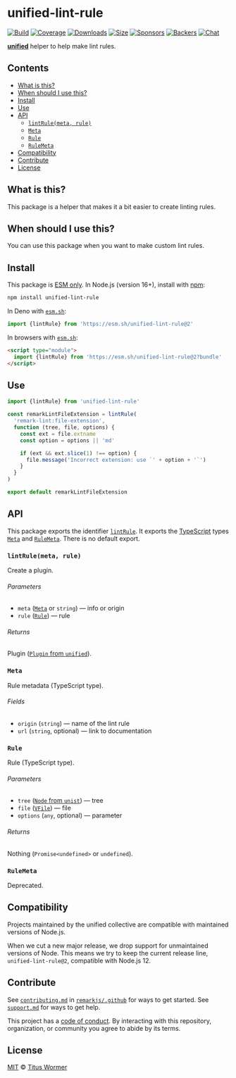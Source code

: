 <!--This file is generated-->

# unified-lint-rule

[![Build][badge-build-image]][badge-build-url]
[![Coverage][badge-coverage-image]][badge-coverage-url]
[![Downloads][badge-downloads-image]][badge-downloads-url]
[![Size][badge-size-image]][badge-size-url]
[![Sponsors][badge-funding-sponsors-image]][badge-funding-url]
[![Backers][badge-funding-backers-image]][badge-funding-url]
[![Chat][badge-chat-image]][badge-chat-url]

**[unified][github-unified]** helper to help make lint rules.

## Contents

* [What is this?](#what-is-this)
* [When should I use this?](#when-should-i-use-this)
* [Install](#install)
* [Use](#use)
* [API](#api)
  * [`lintRule(meta, rule)`](#lintrulemeta-rule)
  * [`Meta`](#meta)
  * [`Rule`](#rule)
  * [`RuleMeta`](#rulemeta)
* [Compatibility](#compatibility)
* [Contribute](#contribute)
* [License](#license)

## What is this?

This package is a helper that makes it a bit easier to create linting rules.

## When should I use this?

You can use this package when you want to make custom lint rules.

## Install

This package is [ESM only][github-gist-esm].
In Node.js (version 16+),
install with [npm][npm-install]:

```sh
npm install unified-lint-rule
```

In Deno with [`esm.sh`][esm-sh]:

```js
import {lintRule} from 'https://esm.sh/unified-lint-rule@2'
```

In browsers with [`esm.sh`][esm-sh]:

```html
<script type="module">
  import {lintRule} from 'https://esm.sh/unified-lint-rule@2?bundle'
</script>
```

## Use

```js
import {lintRule} from 'unified-lint-rule'

const remarkLintFileExtension = lintRule(
  'remark-lint:file-extension',
  function (tree, file, options) {
    const ext = file.extname
    const option = options || 'md'

    if (ext && ext.slice(1) !== option) {
      file.message('Incorrect extension: use `' + option + '`')
    }
  }
)

export default remarkLintFileExtension
```

## API

This package exports the identifier
[`lintRule`][api-lint-rule].
It exports the [TypeScript][typescript] types
[`Meta`][api-meta] and
[`RuleMeta`][api-rule-meta].
There is no default export.

### `lintRule(meta, rule)`

Create a plugin.

###### Parameters

* `meta` ([`Meta`][api-meta] or `string`)
  — info or origin
* `rule` ([`Rule`][api-rule])
  — rule

###### Returns

Plugin ([`Plugin` from `unified`][github-unified-plugin]).

### `Meta`

Rule metadata (TypeScript type).

###### Fields

* `origin` (`string`)
  — name of the lint rule
* `url` (`string`, optional)
  — link to documentation

### `Rule`

Rule (TypeScript type).

###### Parameters

* `tree` ([`Node` from `unist`][github-unist-node])
  — tree
* `file` ([`VFile`][github-vfile])
  — file
* `options` (`any`, optional)
  — parameter

###### Returns

Nothing (`Promise<undefined>` or `undefined`).

### `RuleMeta`

Deprecated.

<!-- To do: remove. -->

## Compatibility

Projects maintained by the unified collective are compatible with maintained
versions of Node.js.

When we cut a new major release, we drop support for unmaintained versions of
Node.
This means we try to keep the current release line,
`unified-lint-rule@2`,
compatible with Node.js 12.

## Contribute

See [`contributing.md`][github-dotfiles-contributing] in [`remarkjs/.github`][github-dotfiles-health] for ways
to get started.
See [`support.md`][github-dotfiles-support] for ways to get help.

This project has a [code of conduct][github-dotfiles-coc].
By interacting with this repository, organization, or community you agree to
abide by its terms.

## License

[MIT][file-license] © [Titus Wormer][author]

[api-lint-rule]: #lintrulemeta-rule

[api-meta]: #meta

[api-rule]: #rule

[api-rule-meta]: #rulemeta

[author]: https://wooorm.com

[badge-build-image]: https://github.com/remarkjs/remark-lint/workflows/main/badge.svg

[badge-build-url]: https://github.com/remarkjs/remark-lint/actions

[badge-chat-image]: https://img.shields.io/badge/chat-discussions-success.svg

[badge-chat-url]: https://github.com/remarkjs/remark/discussions

[badge-coverage-image]: https://img.shields.io/codecov/c/github/remarkjs/remark-lint.svg

[badge-coverage-url]: https://codecov.io/github/remarkjs/remark-lint

[badge-downloads-image]: https://img.shields.io/npm/dm/unified-lint-rule.svg

[badge-downloads-url]: https://www.npmjs.com/package/unified-lint-rule

[badge-funding-backers-image]: https://opencollective.com/unified/backers/badge.svg

[badge-funding-sponsors-image]: https://opencollective.com/unified/sponsors/badge.svg

[badge-funding-url]: https://opencollective.com/unified

[badge-size-image]: https://img.shields.io/bundlejs/size/unified-lint-rule

[badge-size-url]: https://bundlejs.com/?q=unified-lint-rule

[esm-sh]: https://esm.sh

[file-license]: https://github.com/remarkjs/remark-lint/blob/main/license

[github-dotfiles-coc]: https://github.com/remarkjs/.github/blob/main/code-of-conduct.md

[github-dotfiles-contributing]: https://github.com/remarkjs/.github/blob/main/contributing.md

[github-dotfiles-health]: https://github.com/remarkjs/.github

[github-dotfiles-support]: https://github.com/remarkjs/.github/blob/main/support.md

[github-gist-esm]: https://gist.github.com/sindresorhus/a39789f98801d908bbc7ff3ecc99d99c

[github-unified]: https://github.com/unifiedjs/unified

[github-unified-plugin]: https://github.com/unifiedjs/unified#plugin

[github-unist-node]: https://github.com/syntax-tree/unist#node

[github-vfile]: https://github.com/vfile/vfile

[npm-install]: https://docs.npmjs.com/cli/install

[typescript]: https://www.typescriptlang.org
